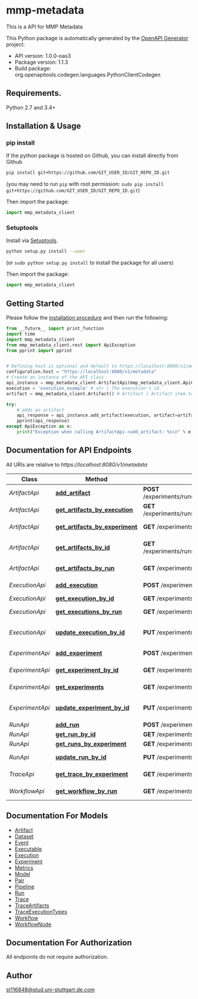 # mmp-metadata
This is a API for MMP Metadata

This Python package is automatically generated by the [OpenAPI Generator](https://openapi-generator.tech) project:

- API version: 1.0.0-oas3
- Package version: 1.1.3
- Build package: org.openapitools.codegen.languages.PythonClientCodegen

## Requirements.

Python 2.7 and 3.4+

## Installation & Usage
### pip install

If the python package is hosted on Github, you can install directly from Github

```sh
pip install git+https://github.com/GIT_USER_ID/GIT_REPO_ID.git
```
(you may need to run `pip` with root permission: `sudo pip install git+https://github.com/GIT_USER_ID/GIT_REPO_ID.git`)

Then import the package:
```python
import mmp_metadata_client 
```

### Setuptools

Install via [Setuptools](http://pypi.python.org/pypi/setuptools).

```sh
python setup.py install --user
```
(or `sudo python setup.py install` to install the package for all users)

Then import the package:
```python
import mmp_metadata_client
```

## Getting Started

Please follow the [installation procedure](#installation--usage) and then run the following:

```python
from __future__ import print_function
import time
import mmp_metadata_client
from mmp_metadata_client.rest import ApiException
from pprint import pprint


# Defining host is optional and default to https://localhost:8080/v1/metadata
configuration.host = "https://localhost:8080/v1/metadata"
# Create an instance of the API class
api_instance = mmp_metadata_client.ArtifactApi(mmp_metadata_client.ApiClient(configuration))
execution = 'execution_example' # str | The execution's id
artifact = mmp_metadata_client.Artifact() # Artifact | Artifact item to add (optional)

try:
    # adds an artifact
    api_response = api_instance.add_artifact(execution, artifact=artifact)
    pprint(api_response)
except ApiException as e:
    print("Exception when calling ArtifactApi->add_artifact: %s\n" % e)

```

## Documentation for API Endpoints

All URIs are relative to *https://localhost:8080/v1/metadata*

Class | Method | HTTP request | Description
------------ | ------------- | ------------- | -------------
*ArtifactApi* | [**add_artifact**](docs/ArtifactApi.md#add_artifact) | **POST** /experiments/runs/executions/{execution}/artifacts | adds an artifact
*ArtifactApi* | [**get_artifacts_by_execution**](docs/ArtifactApi.md#get_artifacts_by_execution) | **GET** /experiments/runs/executions/{execution}/artifacts | list of artifacts
*ArtifactApi* | [**get_artifacts_by_experiment**](docs/ArtifactApi.md#get_artifacts_by_experiment) | **GET** /experiments/{experiment}/artifacts | list of artifacts
*ArtifactApi* | [**get_artifacts_by_id**](docs/ArtifactApi.md#get_artifacts_by_id) | **GET** /experiments/runs/executions/artifacts/{artifact} | return artifact by id
*ArtifactApi* | [**get_artifacts_by_run**](docs/ArtifactApi.md#get_artifacts_by_run) | **GET** /experiments/runs/{run}/artifacts | list of artifacts
*ExecutionApi* | [**add_execution**](docs/ExecutionApi.md#add_execution) | **POST** /experiments/runs/{run}/executions | adds an execution
*ExecutionApi* | [**get_execution_by_id**](docs/ExecutionApi.md#get_execution_by_id) | **GET** /experiments/runs/executions/{execution} | run by id
*ExecutionApi* | [**get_executions_by_run**](docs/ExecutionApi.md#get_executions_by_run) | **GET** /experiments/runs/{run}/executions | list of executions
*ExecutionApi* | [**update_execution_by_id**](docs/ExecutionApi.md#update_execution_by_id) | **PUT** /experiments/runs/executions/{executionId} | update execution by id
*ExperimentApi* | [**add_experiment**](docs/ExperimentApi.md#add_experiment) | **POST** /experiments | adds an experiment
*ExperimentApi* | [**get_experiment_by_id**](docs/ExperimentApi.md#get_experiment_by_id) | **GET** /experiments/{experiment} | experiment by id
*ExperimentApi* | [**get_experiments**](docs/ExperimentApi.md#get_experiments) | **GET** /experiments | list of experiments
*ExperimentApi* | [**update_experiment_by_id**](docs/ExperimentApi.md#update_experiment_by_id) | **PUT** /experiments/{experimentId} | update experiment by id
*RunApi* | [**add_run**](docs/RunApi.md#add_run) | **POST** /experiments/{experiment}/runs | adds an run
*RunApi* | [**get_run_by_id**](docs/RunApi.md#get_run_by_id) | **GET** /experiments/runs/{run} | run by id
*RunApi* | [**get_runs_by_experiment**](docs/RunApi.md#get_runs_by_experiment) | **GET** /experiments/{experiment}/runs | list of runs
*RunApi* | [**update_run_by_id**](docs/RunApi.md#update_run_by_id) | **PUT** /experiments/runs/{runId} | update run by id
*TraceApi* | [**get_trace_by_experiment**](docs/TraceApi.md#get_trace_by_experiment) | **GET** /experiments/{experiment}/trace | one specific trace
*WorkflowApi* | [**get_workflow_by_run**](docs/WorkflowApi.md#get_workflow_by_run) | **GET** /experiments/run/{run}/workflow | one specific workflow


## Documentation For Models

 - [Artifact](docs/Artifact.md)
 - [Dataset](docs/Dataset.md)
 - [Event](docs/Event.md)
 - [Executable](docs/Executable.md)
 - [Execution](docs/Execution.md)
 - [Experiment](docs/Experiment.md)
 - [Metrics](docs/Metrics.md)
 - [Model](docs/Model.md)
 - [Pair](docs/Pair.md)
 - [Pipeline](docs/Pipeline.md)
 - [Run](docs/Run.md)
 - [Trace](docs/Trace.md)
 - [TraceArtifacts](docs/TraceArtifacts.md)
 - [TraceExecutionTypes](docs/TraceExecutionTypes.md)
 - [Workflow](docs/Workflow.md)
 - [WorkflowNode](docs/WorkflowNode.md)


## Documentation For Authorization

 All endpoints do not require authorization.

## Author

st116848@stud.uni-stuttgart.de.com


